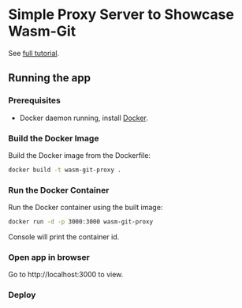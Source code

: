 # Simple Proxy Server to Showcase Wasm-Git

See [full tutorial](https://near.social/mob.near/widget/MainPage.N.Post.Page?accountId=petersalomonsen.near&blockHeight=119692776).

## Running the app

### Prerequisites

* Docker daemon running, install [Docker](https://docs.docker.com/engine/install/).

### Build the Docker Image

Build the Docker image from the Dockerfile:

```bash
docker build -t wasm-git-proxy .
```

### Run the Docker Container

Run the Docker container using the built image:

```bash
docker run -d -p 3000:3000 wasm-git-proxy
```

Console will print the container id.

### Open app in browser

Go to http://localhost:3000 to view.

### Deploy
